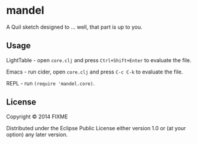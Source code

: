 # mandel

A Quil sketch designed to ... well, that part is up to you.

## Usage

LightTable - open `core.clj` and press `Ctrl+Shift+Enter` to evaluate the file.

Emacs - run cider, open `core.clj` and press `C-c C-k` to evaluate the file.

REPL - run `(require 'mandel.core)`.

## License

Copyright © 2014 FIXME

Distributed under the Eclipse Public License either version 1.0 or (at
your option) any later version.
